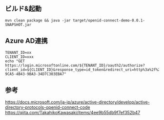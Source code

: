 ## ビルド&起動
```
mvn clean package && java -jar target/openid-connect-demo-0.0.1-SNAPSHOT.jar
```

## Azure AD連携
```
TENANT_ID=xx
CLIENT_ID=xxx
echo "GET https://login.microsoftonline.com/${TENANT_ID}/oauth2/authorize?client_id=${CLIENT_ID}&response_type=id_token&redirect_uri=http%3a%2f%2flocalhost%3a8080%2flogin&response_mode=form_post&scope=openid&state=1111&nonce=7362CAEA-9CA5-4B43-9BA3-34D7C303EBA7"
```

## 参考
https://docs.microsoft.com/ja-jp/azure/active-directory/develop/active-directory-protocols-openid-connect-code
https://qiita.com/TakahikoKawasaki/items/4ee9b55db9f7ef352b47